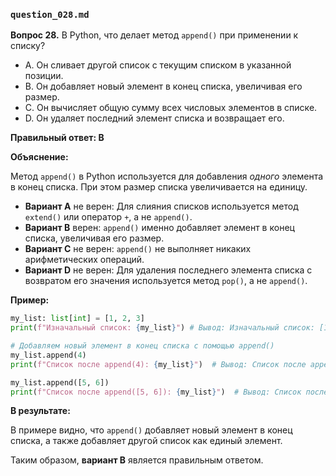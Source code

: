 ### `question_028.md`

**Вопрос 28.** В Python, что делает метод `append()` при применении к списку?

- A. Он сливает другой список с текущим списком в указанной позиции.
- B. Он добавляет новый элемент в конец списка, увеличивая его размер.
- C. Он вычисляет общую сумму всех числовых элементов в списке.
- D. Он удаляет последний элемент списка и возвращает его.

**Правильный ответ: B**

**Объяснение:**

Метод `append()` в Python используется для добавления *одного* элемента в конец списка. При этом размер списка увеличивается на единицу.

*   **Вариант A** не верен: Для слияния списков используется метод `extend()` или оператор `+`, а не `append()`.
*   **Вариант B** верен: `append()` именно добавляет элемент в конец списка, увеличивая его размер.
*   **Вариант C** не верен: `append()` не выполняет никаких арифметических операций.
*   **Вариант D** не верен: Для удаления последнего элемента списка с возвратом его значения используется метод `pop()`, а не `append()`.

**Пример:**

```python
my_list: list[int] = [1, 2, 3]
print(f"Изначальный список: {my_list}") # Вывод: Изначальный список: [1, 2, 3]

# Добавляем новый элемент в конец списка с помощью append()
my_list.append(4)
print(f"Список после append(4): {my_list}")  # Вывод: Список после append(4): [1, 2, 3, 4]

my_list.append([5, 6])
print(f"Список после append([5, 6]): {my_list}")  # Вывод: Список после append([5, 6]): [1, 2, 3, 4, [5, 6]]
```

**В результате:**

В примере видно, что `append()` добавляет новый элемент в конец списка, а также добавляет другой список как единый элемент.

Таким образом, **вариант B** является правильным ответом.
